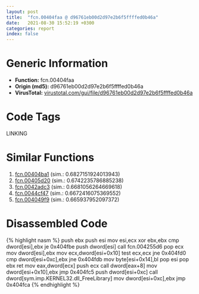 ```yaml
---
layout: post
title:  "fcn.00404faa @ d96761eb00d2d97e2b6f5ffffed0b46a"
date:   2021-08-30 15:52:19 +0300
categories: report
index: false
---
```


# Generic Information
- **Function:** fcn.00404faa
- **Origin (md5):** d96761eb00d2d97e2b6f5ffffed0b46a
- **VirusTotal:** [virustotal.com/gui/file/d96761eb00d2d97e2b6f5ffffed0b46a][virustotal_ref]

# Code Tags
<span class="tag" id="LINKING">LINKING</span>


# Similar Functions

1. [fcn.00404ba1][similar_1_ref] (sim.: 0.6827151924013943)
2. [fcn.00405d20][similar_2_ref] (sim.: 0.6742235786885238)
3. [fcn.0042adc3][similar_3_ref] (sim.: 0.6681056264669618)
4. [fcn.0044cf47][similar_4_ref] (sim.: 0.6672416075369552)
5. [fcn.004049f9][similar_5_ref] (sim.: 0.665937952097372)


# Disassembled Code

{% highlight nasm %}
push ebx
push esi
mov esi,ecx
xor ebx,ebx
cmp dword[esi],ebx
je 0x404fbe
push dword[esi]
call fcn.004255d6
pop ecx
mov dword[esi],ebx
mov ecx,dword[esi+0x10]
test ecx,ecx
jne 0x404fd0
cmp dword[esi+0xc],ebx
jne 0x404fdb
mov byte[esi+0x14],bl
pop esi
pop ebx
ret 
mov eax,dword[ecx]
push ecx
call dword[eax+8]
mov dword[esi+0x10],ebx
jmp 0x404fc5
push dword[esi+0xc]
call dword[sym.imp.KERNEL32.dll_FreeLibrary]
mov dword[esi+0xc],ebx
jmp 0x404fca
{% endhighlight %}


[similar_1_ref]: /report/fcn.00404ba1@40a770684b117e1d21b6dd3201f1566a
[similar_2_ref]: /report/fcn.00405d20@d96761eb00d2d97e2b6f5ffffed0b46a
[similar_3_ref]: /report/fcn.0042adc3@fac4f0be03ac37bd8be7ef737cdcee10
[similar_4_ref]: /report/fcn.0044cf47@9c2b894b84f59672d8be2e984066f76f
[similar_5_ref]: /report/fcn.004049f9@505be53c36227b94e2fcc406f247f6e5
[virustotal_ref]: https://www.virustotal.com/gui/file/d96761eb00d2d97e2b6f5ffffed0b46a